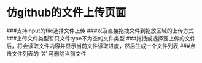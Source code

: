 # 仿github的文件上传页面
###支持input的file选择文件上传
###以及直接拖拽文件到拖放区域的上传方式
###上传文件类型暂只文件type不为空的文件类型
###拖拽或选择要上传的文件后，将会读取文件内容并显示当前文件读取进度，然后生成一个文件列表
###点击文件列表的 'X' 可删除当前文件
